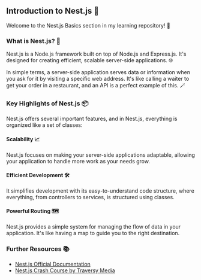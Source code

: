 ## Introduction to Nest.js 🚀

Welcome to the Nest.js Basics section in my learning repository! 🌟

### What is Nest.js? 🤔

Nest.js is a Node.js framework built on top of Node.js and Express.js. It's designed for creating efficient, scalable server-side applications. 🌐

In simple terms, a server-side application serves data or information when you ask for it by visiting a specific web address. It's like calling a waiter to get your order in a restaurant, and an API is a perfect example of this. 🪄

### Key Highlights of Nest.js 📦

Nest.js offers several important features, and in Nest.js, everything is organized like a set of classes:

#### Scalability 📈

Nest.js focuses on making your server-side applications adaptable, allowing your application to handle more work as your needs grow.

#### Efficient Development 🛠️

It simplifies development with its easy-to-understand code structure, where everything, from controllers to services, is structured using classes.

#### Powerful Routing 🗺️

Nest.js provides a simple system for managing the flow of data in your application. It's like having a map to guide you to the right destination.

### Further Resources 📚

- [Nest.js Official Documentation](https://nestjs.com/)
- [Nest.js Crash Course by Traversy Media](https://www.youtube.com/watch?v=wqhNoDE6pb4)
